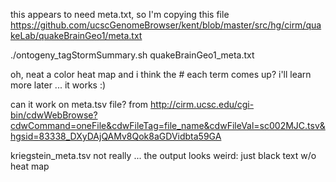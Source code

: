 this appears to need meta.txt, so I'm copying this file
https://github.com/ucscGenomeBrowser/kent/blob/master/src/hg/cirm/quakeLab/quakeBrainGeo1/meta.txt

./ontogeny_tagStormSummary.sh quakeBrainGeo1_meta.txt 


oh, neat a color heat map and i think the # each term comes up?
i'll learn more later ... it works :)

can it work on meta.tsv file? from http://cirm.ucsc.edu/cgi-bin/cdwWebBrowse?cdwCommand=oneFile&cdwFileTag=file_name&cdwFileVal=sc002MJC.tsv&hgsid=83338_DXyDAjQAMv8Qok8aGDVidbta59GA

kriegstein_meta.tsv
not really ... the output looks weird: just black text w/o heat map
